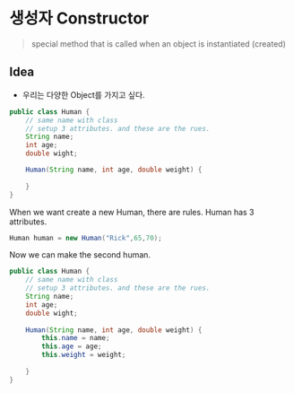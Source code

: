 # 생성자 Constructor

> special method that is called when an object is instantiated (created)

## Idea
* 우리는 다양한 Object를 가지고 싶다.

```java
public class Human {
    // same name with class
    // setup 3 attributes. and these are the rues.
    String name;
    int age;
    double wight;

    Human(String name, int age, double weight) {
        
    }
}
```

When we want create a new Human, there are rules.
Human has 3 attributes.

``` java
Human human = new Human("Rick",65,70);
```

Now we can make the second human.

``` java
public class Human {
    // same name with class
    // setup 3 attributes. and these are the rues.
    String name;
    int age;
    double wight;
    
    Human(String name, int age, double weight) {
        this.name = name;
        this.age = age;
        this.weight = weight;
        
    }
}
```




